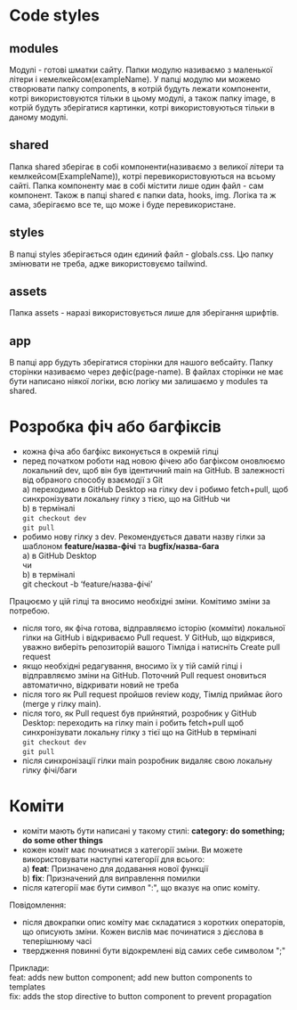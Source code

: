 # Code styles

## modules
Модулі - готові шматки сайту. Папки модулю називаємо з маленької літери і кемелкейсом(exampleName). У папці модулю ми можемо створювати папку components, в котрій будуть лежати компоненти, котрі використовуются тільки в цьому модулі, а також папку image, в котрій будуть зберігатися картинки, котрі використовуються тільки в даному модулі.

## shared
Папка shared зберігає в собі компоненти(називаємо з великої літери та кемлкейсом(ExampleName)), котрі перевикористовуються на всьому сайті. Папка компоненту має в собі містити лише один файл - сам компонент. Також в папці shared є папки data, hooks, img. Логіка та ж сама, зберігаємо все те, що може і буде перевикористане.

## styles
В папці styles зберігається один єдиний файл - globals.css. Цю папку змінювати не треба, адже використовуємо tailwind.

## assets
Папка assets - наразі використовується лише для зберігання шрифтів.

## app
В папці app будуть зберігатися сторінки для нашого вебсайту. Папку сторінки називаємо через дефіс(page-name). В файлах сторінки не має бути написано ніякої логіки, всю логіку ми залишаємо у modules та shared.

# Розробка фіч або багфіксів
- кожна фіча або багфікс виконується в  окремій гілці  
- перед початком роботи над новою фічею або багфіксом оновлюємо локальний dev, щоб він був ідентичний main на GitHub. В залежності від обраного способу взаємодії з Git   
 a) переходимо  в GitHub Desktop на гілку dev і робимо fetch+pull, щоб синхронізувати локальну гілку з тією, що на GitHub чи   
 b) в терміналі  
``git checkout dev``    
``git pull``
- робимо нову гілку з dev. Рекомендується давати назву гілки за шаблоном **feature/назва-фічі** та **bugfix/назва-бага**  
 a) в GitHub Desktop   
чи   
 b) в терміналі  
git checkout -b ‘feature/назва-фічі’

Працюємо у цій гілці та вносимо необхідні зміни. Комітимо зміни за потребою.
- після того, як фіча готова, відправляємо історію (комміти) локальної гілки на GitHub і відкриваємо Pull request. У GitHub, що відкрився, уважно виберіть репозиторій вашого Tімліда і натисніть Create pull request
- якщо необхідні редагування, вносимо їх у тій самій гілці і відправляємо зміни на GitHub. Поточний Pull request оновиться автоматично, відкривати новий не треба
- після того як Pull request  пройшов review коду, Тімлід приймає його (merge у гілку main).  
- після того, як Pull request був прийнятий, розробник у GitHub Desktop: переходить на гілку main і робить fetch+pull щоб синхронізувати локальну гілку з тієї що на GitHub в терміналі  
``git checkout dev``    
``git pull``  
- після синхронізації гілки main розробник видаляє свою локальну гілку фічі/баги

# Коміти
- коміти мають бути написані у такому стилі: **category: do something; do some other things**
- кожен коміт має починатися з категорії зміни. Ви можете використовувати наступні категорії для всього:  
 a) **feat**: Призначено для додавання нової функції  
 b) **fix**: Призначений для виправлення помилки  
- після категорії має бути символ ":", що вказує на опис коміту.

Повiдомлення:
- після двокрапки опис коміту має складатися з коротких операторів, що описують зміни. Кожен вислів має починатися з дієслова в теперiшнюму часi
- твердження повинні бути відокремлені від самих себе символом ";"

Приклади:  
feat: adds new button component; add new button components to templates    
fix: adds the stop directive to button component to prevent propagation
‌

